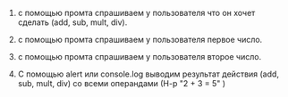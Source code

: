 1) с помощью промта спрашиваем у пользователя что он хочет сделать (add, sub, mult, div).

2) с помощью промта спрашиваем у пользователя первое число.

3) с помощью промта спрашиваем у пользователя второе число.

4) С помощью alert или console.log выводим результат действия (add, sub, mult, div) со всеми операндами (Н-р "2 + 3 =
   5" )
